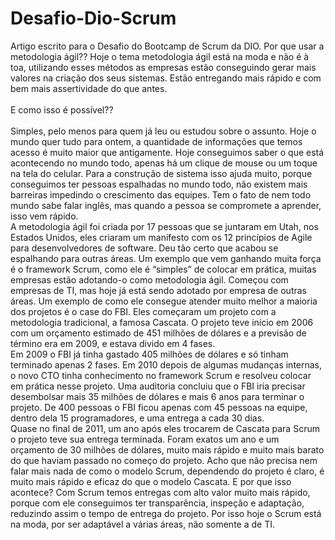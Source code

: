 # Desafio-Dio-Scrum

Artigo escrito para o Desafio do Bootcamp de Scrum da DIO.
Por que usar a metodologia ágil??
Hoje o tema metodologia ágil está na moda e não é à toa, utilizando esses métodos as empresas estão conseguindo gerar mais valores na criação dos seus sistemas. Estão entregando mais rápido e com bem mais assertividade do que antes.<br><br>
E como isso é possível??<br><br>
Simples, pelo menos para quem já leu ou estudou sobre o assunto. Hoje o mundo quer tudo para ontem, a quantidade de informações que temos acesso é muito maior que antigamente. Hoje conseguimos saber o que está acontecendo no mundo todo, apenas há um clique de mouse ou um toque na tela do celular.
Para a construção de sistema isso ajuda muito, porque conseguimos ter pessoas espalhadas no mundo todo, não existem mais barreiras impedindo o crescimento das equipes. Tem o fato de nem todo mundo sabe falar inglês, mas quando a pessoa se compromete a aprender, isso vem rápido.<br>
A metodologia ágil foi criada por 17 pessoas que se juntaram em Utah, nos Estados Unidos, eles criaram um manifesto com os 12 princípios de Agile para desenvolvedores de software. Deu tão certo que acabou se espalhando para outras áreas. 
Um exemplo que vem ganhando muita força é o framework Scrum, como ele é “simples” de colocar em prática, muitas empresas estão adotando-o como metodologia ágil. Começou com empresas de TI, mas hoje já está sendo adotado por empresa de outras áreas.
Um exemplo de como ele consegue atender muito melhor a maioria dos projetos é o case do FBI.
Eles começaram um projeto com a metodologia tradicional, a famosa Cascata. O projeto teve início em 2006 com um orçamento estimado de 451 milhões de dólares e a previsão de término era em 2009, e estava divido em 4 fases.<br>
Em 2009 o FBI já tinha gastado 405 milhões de dólares e só tinham terminado apenas 2 fases.
Em 2010 depois de algumas mudanças internas, o novo CTO tinha conhecimento no framework Scrum e resolveu colocar em prática nesse projeto. Uma auditoria concluiu que o FBI iria precisar desembolsar mais 35 milhões de dólares e mais 6 anos para terminar o projeto.
De 400 pessoas o FBI ficou apenas com 45 pessoas na equipe, dentro dela 15 programadores, e uma entrega a cada 30 dias.<br>
Quase no final de 2011, um ano após eles trocarem de Cascata para Scrum o projeto teve sua entrega terminada. Foram exatos um ano e um orçamento de 30 milhões de dólares, muito mais rápido e muito mais barato do que haviam passado no começo do projeto.
Acho que não precisa nem falar mais nada de como o modelo Scrum, dependendo do projeto é claro, é muito mais rápido e eficaz do que o modelo Cascata.
E por que isso acontece?
Com Scrum temos entregas com alto valor muito mais rápido, porque com ele conseguimos ter transparência, inspeção e adaptação, reduzindo assim o tempo de entrega do projeto.
Por isso hoje o Scrum está na moda, por ser adaptável a várias áreas, não somente a de TI. 
